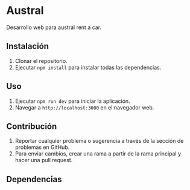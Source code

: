 # Austral 
Desarrollo web para austral rent a car.



## Instalación

1. Clonar el repositorio.
2. Ejecutar `npm install` para instalar todas las dependencias.

## Uso

1. Ejecutar `npm run dev` para iniciar la aplicación.
2. Navegar a `http://localhost:3000` en el navegador web.

## Contribución

1. Reportar cualquier problema o sugerencia a través de la sección de problemas en GitHub.
2. Para enviar cambios, crear una rama a partir de la rama principal y hacer una pull request.

## Dependencias
